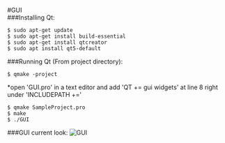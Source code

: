 #GUI  
###Installing Qt:  

    $ sudo apt-get update  
    $ sudo apt-get install build-essential  
    $ sudo apt-get install qtcreator  
    $ sudo apt install qt5-default  



###Running Qt (From project directory):

    $ qmake -project  
*open 'GUI.pro' in a text editor and add 'QT += gui widgets' at line 8 right under 'INCLUDEPATH +='  

    $ qmake SampleProject.pro
    $ make
    $ ./GUI
  


###GUI current look:
![GUI](https://i.imgur.com/acMqOJO.png)
